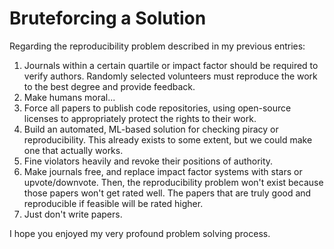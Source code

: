 # Bruteforcing a Solution
Regarding the reproducibility problem described in my previous entries:
1. Journals within a certain quartile or impact factor should be required to verify authors. Randomly selected volunteers must reproduce the work to the best degree and provide feedback.
2. Make humans moral...
3. Force all papers to publish code repositories, using open-source licenses to appropriately protect the rights to their work.
4. Build an automated, ML-based solution for checking piracy or reproducibility. This already exists to some extent, but we could make one that actually works.
5. Fine violators heavily and revoke their positions of authority.
6. Make journals free, and replace impact factor systems with stars or upvote/downvote. Then, the reproducibility problem won't exist because those papers won't get rated well. The papers that are truly good and reproducible if feasible will be rated higher.
7. Just don't write papers. 

I hope you enjoyed my very profound problem solving process.
